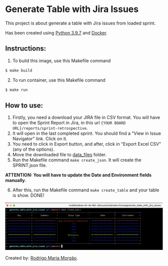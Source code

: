 # Generate Table with Jira Issues

This project is about generate a table with Jira issues from loaded sprint.

Has been created using [Python 3.9.7](https://www.python.org/downloads/release/python-397/) and [Docker](https://docs.docker.com/).

## Instructions:
1. To build this image, use this Makefile command
```bash
$ make build
```

2. To run container, use this Makefile command
```bash
$ make run
```

## How to use:
1. Firstly, you need a download your JIRA file in CSV format. You will have to open the Sprint Report in Jira, in this url `{YOUR BOARD URL}/reports/sprint-retrospective`.
2. It will open in the last completed sprint. You should find a "View in Issue Navigator" link. Click on it.
3. You need to click in Export button, and after, click in "Export Excel CSV" (any of the options).
4. Move the downloaded file to [data_files](./data_files) folder.
5. Run the Makefile command `make create_json`. It will create the SPRINT.json file.

**ATTENTION: You will have to update the Date and Environment fields manually**.

6. After this, run the Makefile command `make create_table` and your table is show. DONE!

![](docs/printed_table.png)

Created by: [Rodrigo Maria Morgão](mailto:rodrigo@rodrigomaria.com.br).